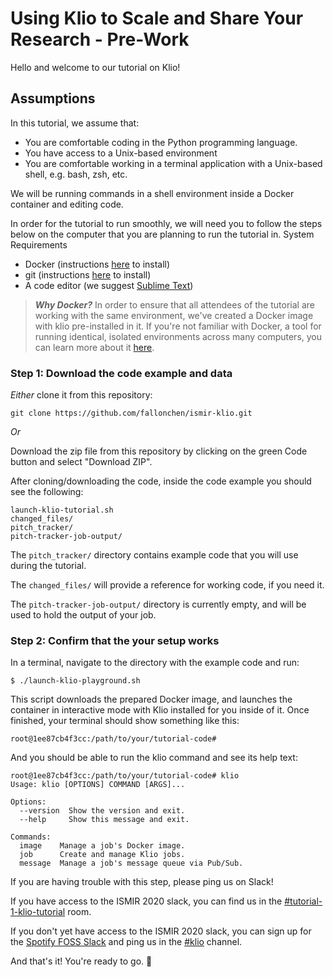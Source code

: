 # Using Klio to Scale and Share Your Research - Pre-Work

Hello and welcome to our tutorial on Klio! 

## Assumptions
In this tutorial, we assume that: 

* You are comfortable coding in the Python programming language. 
* You have access to  a Unix-based environment
* You are comfortable working in a terminal application with a Unix-based shell, e.g. bash, zsh, etc.

We will be running commands in a shell environment inside a Docker container and editing code. 

In order for the tutorial to run smoothly, we will need you to follow the steps below on the computer that you are planning to run the tutorial in.
System Requirements
* Docker (instructions [here](https://docs.docker.com/get-docker/) to install) 
* git (instructions [here](https://git-scm.com/book/en/v2/Getting-Started-Installing-Git) to install)
* A code editor (we suggest [Sublime Text](https://www.sublimetext.com/3))

> **_Why Docker?_** In order to ensure that all attendees of the tutorial are working with the same environment, we've created a Docker image with klio pre-installed in it. If you're not familiar with Docker, a tool for running identical, isolated environments across many computers, you can learn more about it [here](https://docs.docker.com/get-started/). 



### Step 1: Download the code example and data


*Either* clone it from this repository:

```
git clone https://github.com/fallonchen/ismir-klio.git
```

*Or* 

Download the zip file from this repository by clicking on the green Code button and select "Download ZIP".

 

After cloning/downloading the code, inside the code example you should see the following:

```
launch-klio-tutorial.sh
changed_files/
pitch_tracker/
pitch-tracker-job-output/
```

The `pitch_tracker/` directory contains example code that you will use during the tutorial. 

The `changed_files/` will provide a reference for working code, if you need it. 

The `pitch-tracker-job-output/` directory is currently empty, and will be used to hold the output of your job.

### Step 2: Confirm that the your setup works
In a terminal, navigate to the directory with the example code and run:

```
$ ./launch-klio-playground.sh
```

This script downloads the prepared Docker image, and launches the container in interactive mode with Klio installed for you inside of it. Once finished, your terminal should show something like this:

```
root@1ee87cb4f3cc:/path/to/your/tutorial-code#
```

And you should be able to run the klio command and see its help text:

```
root@1ee87cb4f3cc:/path/to/your/tutorial-code# klio
Usage: klio [OPTIONS] COMMAND [ARGS]...

Options:
  --version  Show the version and exit.
  --help     Show this message and exit.

Commands:
  image    Manage a job's Docker image.
  job      Create and manage Klio jobs.
  message  Manage a job's message queue via Pub/Sub.
```

If you are having trouble with this step, please ping us on Slack! 

If you have access to the ISMIR 2020 slack, you can find us in the [#tutorial-1-klio-tutorial](https://app.slack.com/client/T01AAT8RPMZ/C01C2MY697W/details/actions) room. 

If you don't yet have access to the ISMIR 2020 slack, you can sign up for the [Spotify FOSS Slack](https://slackin.spotify.com/) and ping us in the [#klio](https://spotify-foss.slack.com/archives/C0177KD51AP) channel.


And that's it! You're ready to go. 🙌

